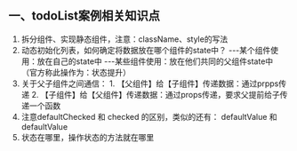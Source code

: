 ## 一、todoList案例相关知识点
  1. 拆分组件、实现静态组件，注意：className、style的写法
  2. 动态初始化列表，如何确定将数据放在哪个组件的state中？
    ---某个组件使用：放在自己的state中
    ---某些组件使用：放在他们共同的父组件state中（官方称此操作为：状态提升）
  3. 关于父子组件之间通信：
    1. 【父组件】给【子组件】传递数据：通过prpps传递
    2. 【子组件】给【父组件】传递数据：通过props传递，要求父提前给子传递一个函数
  4. 注意defaultChecked 和 checked  的区别，类似的还有： defaultValue 和 defaultValue
  5. 状态在哪里，操作状态的方法就在哪里